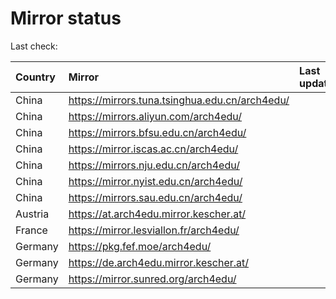 <script src="./time.js"></script>
# Mirror status
Last check: <script type="text/javascript">localize(1700133317.8272653);</script>

|Country|Mirror|Last update|
|:------|:-----|:----------|
|China|https://mirrors.tuna.tsinghua.edu.cn/arch4edu/|<script type="text/javascript">localize(1700116465);</script>|
|China|https://mirrors.aliyun.com/arch4edu/|<script type="text/javascript">localize(1700072986);</script>|
|China|https://mirrors.bfsu.edu.cn/arch4edu/|<script type="text/javascript">localize(1700072986);</script>|
|China|https://mirror.iscas.ac.cn/arch4edu/|<script type="text/javascript">localize(1700116465);</script>|
|China|https://mirrors.nju.edu.cn/arch4edu/|<script type="text/javascript">localize(1700072986);</script>|
|China|https://mirror.nyist.edu.cn/arch4edu/|<script type="text/javascript">localize(1700072986);</script>|
|China|https://mirrors.sau.edu.cn/arch4edu/|<script type="text/javascript">localize(1700116465);</script>|
|Austria|https://at.arch4edu.mirror.kescher.at/|<script type="text/javascript">localize(1700116465);</script>|
|France|https://mirror.lesviallon.fr/arch4edu/|<script type="text/javascript">localize(1700116465);</script>|
|Germany|https://pkg.fef.moe/arch4edu/|<script type="text/javascript">localize(1700116465);</script>|
|Germany|https://de.arch4edu.mirror.kescher.at/|<script type="text/javascript">localize(1700116465);</script>|
|Germany|https://mirror.sunred.org/arch4edu/|<script type="text/javascript">localize(1700116465);</script>|

<script src="./tablefilter/tablefilter.js"></script>
<script src="./table.js"></script>